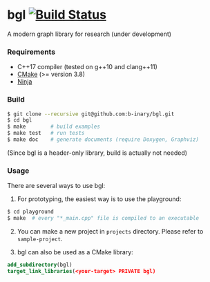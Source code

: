 # bgl [![Build Status](https://travis-ci.com/b-inary/bgl.svg?branch=master)](https://travis-ci.com/b-inary/bgl)

A modern graph library for research (under development)

### Requirements

- C++17 compiler (tested on g++10 and clang++11)
- [CMake](https://cmake.org/) (>= version 3.8)
- [Ninja](https://ninja-build.org/)

### Build

```sh
$ git clone --recursive git@github.com:b-inary/bgl.git
$ cd bgl
$ make        # build examples
$ make test   # run tests
$ make doc    # generate documents (require Doxygen, Graphviz)
```

(Since bgl is a header-only library, build is actually not needed)

### Usage

There are several ways to use bgl:

1. For prototyping, the easiest way is to use the playground:

```sh
$ cd playground
$ make  # every "*_main.cpp" file is compiled to an executable
```

2. You can make a new project in `projects` directory. Please refer to `sample-project`.

3. bgl can also be used as a CMake library:

```CMake
add_subdirectory(bgl)
target_link_libraries(<your-target> PRIVATE bgl)
```
